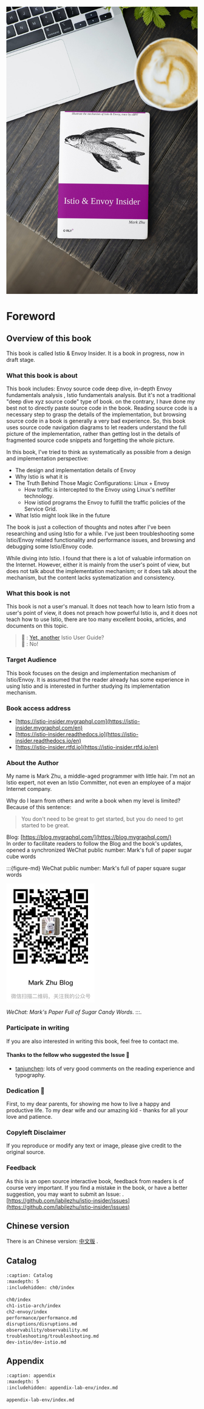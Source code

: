 ![Book Cover](./book-cover-mockup.jpg)

# Foreword

## Overview of this book

This book is called Istio & Envoy Insider. It is a book in progress, now in draft stage.

### What this book is about

This book includes: Envoy source code deep dive, in-depth Envoy fundamentals  analysis , Istio fundamentals analysis. But it's not a traditional "deep dive xyz source code" type of book. on the contrary, I have done my best not to directly paste source code in the book. Reading source code is a necessary step to grasp the details of the implementation, but browsing source code in a book is generally a very bad experience. So, this book uses source code navigation diagrams to let readers understand the full picture of the implementation, rather than getting lost in the details of fragmented source code snippets and forgetting the whole picture.

In this book, I've tried to think as systematically as possible from a design and implementation perspective:
- The design and implementation details of Envoy
- Why Istio is what it is
- The Truth Behind Those Magic Configurations: Linux + Envoy
  - How traffic is intercepted to the Envoy using Linux's netfilter technology.
  - How istiod programs the Envoy to fulfill the traffic policies of the Service Grid.
- What Istio might look like in the future


The book is just a collection of thoughts and notes after I've been researching and using Istio for a while. I've just been troubleshooting some Istio/Envoy related functionality and performance issues, and browsing and debugging some Istio/Envoy code.

While diving into Istio. I found that there is a lot of valuable information on the Internet. However, either it is mainly from the user's point of view, but does not talk about the implementation mechanism; or it does talk about the mechanism, but the content lacks systematization and consistency.

### What this book is not

This book is not a user's manual. It does not teach how to learn Istio from a user's point of view, it does not preach how powerful Istio is, and it does not teach how to use Istio, there are too many excellent books, articles, and documents on this topic.

> 🤷 : [Yet, another](https://en.wikipedia.org/wiki/Yet_another) Istio User Guide?  
> 🙅 : No!



### Target Audience

This book focuses on the design and implementation mechanism of Istio/Envoy. It is assumed that the reader already has some experience in using Istio and is interested in further studying its implementation mechanism.

### Book access address
- [https://istio-insider.mygraphql.com](https://istio-insider.mygraphql.com/en)
- [https://istio-insider.readthedocs.io](https://istio-insider.readthedocs.io/en)
- [https://istio-insider.rtfd.io](https://istio-insider.rtfd.io/en)


### About the Author
My name is Mark Zhu, a middle-aged programmer with little hair. I'm not an Istio expert, not even an Istio Committer, not even an employee of a major Internet company.

Why do I learn from others and write a book when my level is limited? Because of this sentence:
> You don't need to be great to get started, but you do need to get started to be great.

Blog: [https://blog.mygraphql.com/](https://blog.mygraphql.com/)  
In order to facilitate readers to follow the Blog and the book's updates, opened a synchronized WeChat public number: Mark's full of paper sugar cube words

:::{figure-md} WeChat public number: Mark's full of paper square sugar words

<img src="_static/my-wechat-blog-qr.png" alt="my-wechat-blog-qr.png">

*WeChat: Mark's Paper Full of Sugar Candy Words*.
:::.




### Participate in writing
If you are also interested in writing this book, feel free to contact me.


#### Thanks to the fellow who suggested the Issue 🌻
- [tanjunchen](https://github.com/tanjunchen): lots of very good comments on the reading experience and typography.

### Dedication 💞
First, to my dear parents, for showing me how to live a happy
and productive life. To my dear wife and our amazing kid - thanks for all your love and patience.

### Copyleft Disclaimer
If you reproduce or modify any text or image, please give credit to the original source.

### Feedback
As this is an open source interactive book, feedback from readers is of course very important. If you find a mistake in the book, or have a better suggestion, you may want to submit an Issue: []().  
[https://github.com/labilezhu/istio-insider/issues](https://github.com/labilezhu/istio-insider/issues)



## Chinese version

There is an Chinese version: [中文版](https://istio-insider.mygraphql.com/zh-cn/latest) .

## Catalog


```{toctree}
:caption: Catalog
:maxdepth: 5
:includehidden: ch0/index

ch0/index
ch1-istio-arch/index
ch2-envoy/index
performance/performance.md
disruptions/disruptions.md
observability/observability.md
troubleshooting/troubleshooting.md
dev-istio/dev-istio.md
```

## Appendix

```{toctree}
:caption: appendix
:maxdepth: 5
:includehidden: appendix-lab-env/index.md

appendix-lab-env/index.md
```

